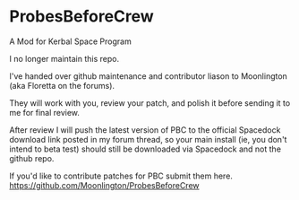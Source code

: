 # ProbesBeforeCrew
A Mod for Kerbal Space Program

I no longer maintain this repo.

I've handed over github maintenance and contributor liason to Moonlington (aka Floretta on the forums).

They will work with you, review your patch, and polish it before sending it to me for final review. 

After review I will push the latest version of PBC to the official Spacedock download link posted in my forum thread, so your main install (ie, you don't intend to beta test) should still be downloaded via Spacedock and not the github repo.

If you'd like to contribute patches for PBC submit them here.
https://github.com/Moonlington/ProbesBeforeCrew
